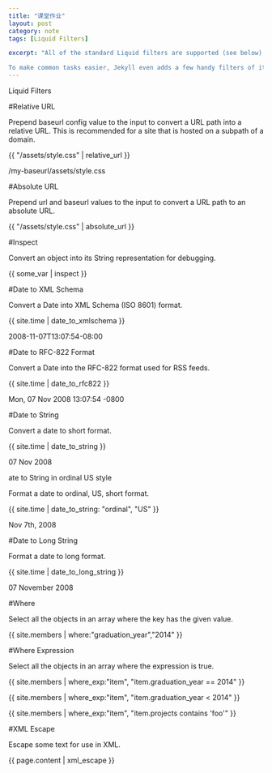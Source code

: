 ```yaml
---
title: "课堂作业"
layout: post
category: note
tags: [Liquid Filters]

excerpt: "All of the standard Liquid filters are supported (see below).

To make common tasks easier, Jekyll even adds a few handy filters of its own, all of which you can find on this page. You can also create your own filters using plugins."
---
```




 Liquid Filters

#Relative URL

Prepend baseurl config value to the input to convert a URL path into a relative URL. This is recommended for a site that is hosted on a subpath of a domain.

{{ "/assets/style.css" | relative_url }}

/my-baseurl/assets/style.css


#Absolute URL

Prepend url and baseurl values to the input to convert a URL path to an absolute URL.

{{ "/assets/style.css" | absolute_url }}



#Inspect

Convert an object into its String representation for debugging.

{{ some_var | inspect }}


#Date to XML Schema

Convert a Date into XML Schema (ISO 8601) format.

{{ site.time | date_to_xmlschema }}

2008-11-07T13:07:54-08:00


#Date to RFC-822 Format

Convert a Date into the RFC-822 format used for RSS feeds.

{{ site.time | date_to_rfc822 }}

Mon, 07 Nov 2008 13:07:54 -0800



#Date to String

Convert a date to short format.

{{ site.time | date_to_string }}

07 Nov 2008


ate to String in ordinal US style

Format a date to ordinal, US, short format.

{{ site.time | date_to_string: "ordinal", "US" }}

Nov 7th, 2008


#Date to Long String

Format a date to long format.

{{ site.time | date_to_long_string }}

07 November 2008


#Where

Select all the objects in an array where the key has the given value.

{{ site.members | where:"graduation_year","2014" }}

#Where Expression

Select all the objects in an array where the expression is true. 

{{ site.members | where_exp:"item",
"item.graduation_year == 2014" }}

{{ site.members | where_exp:"item",
"item.graduation_year < 2014" }}

{{ site.members | where_exp:"item",
"item.projects contains 'foo'" }}



#XML Escape

Escape some text for use in XML.

{{ page.content | xml_escape }}








